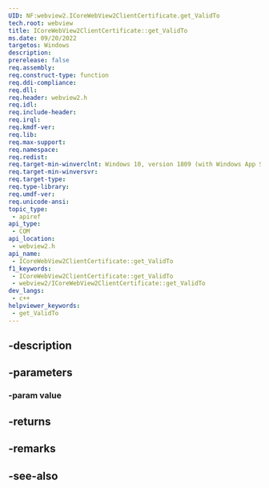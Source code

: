 ```yaml
---
UID: NF:webview2.ICoreWebView2ClientCertificate.get_ValidTo
tech.root: webview
title: ICoreWebView2ClientCertificate::get_ValidTo
ms.date: 09/20/2022
targetos: Windows
description: 
prerelease: false
req.assembly: 
req.construct-type: function
req.ddi-compliance: 
req.dll: 
req.header: webview2.h
req.idl: 
req.include-header: 
req.irql: 
req.kmdf-ver: 
req.lib: 
req.max-support: 
req.namespace: 
req.redist: 
req.target-min-winverclnt: Windows 10, version 1809 (with Windows App SDK 1.1 or later)
req.target-min-winversvr: 
req.target-type: 
req.type-library: 
req.umdf-ver: 
req.unicode-ansi: 
topic_type:
 - apiref
api_type:
 - COM
api_location:
 - webview2.h
api_name:
 - ICoreWebView2ClientCertificate::get_ValidTo
f1_keywords:
 - ICoreWebView2ClientCertificate::get_ValidTo
 - webview2/ICoreWebView2ClientCertificate::get_ValidTo
dev_langs:
 - c++
helpviewer_keywords:
 - get_ValidTo
---
```


## -description

## -parameters

### -param value

## -returns

## -remarks

## -see-also

